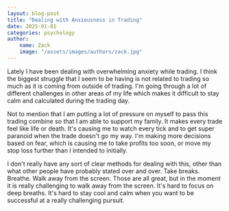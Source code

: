 ```yaml
---
layout: blog-post  
title: "Dealing with Anxiousness in Trading" 
date: 2025-01-01
categories: psychology
author:
    name: Zack
    image: "/assets/images/authors/zack.jpg"
---
```


Lately I have been dealing with overwhelming anxiety while trading. I think the biggest struggle that I seem to be having is not related to trading so much as it is coming from outside of trading. I'm going through a lot of different challenges in other areas of my life which makes it difficult to stay calm and calculated during the trading day. 

Not to mention that I am putting a lot of pressure on myself to pass this trading combine so that I am able to support my family. It makes every trade feel like life or death. It's causing me to watch every tick and to get super paranoid when the trade doesn't go my way. I'm making more decisions based on fear, which is causing me to take profits too soon, or move my stop loss further than I intended to initially. 

I don't really have any sort of clear methods for dealing with this, other than what other people have probably stated over and over. Take breaks. Breathe. Walk away from the screen. Those are all great, but in the moment it is really challenging to walk away from the screen. It's hard to focus on deep breaths. It's hard to stay cool and calm when you want to be successful at a really challenging pursuit. 